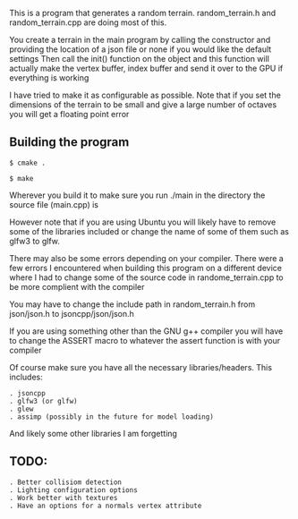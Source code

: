 This is a program that generates a random terrain. random_terrain.h and random_terrain.cpp are doing most of this.

You create a terrain in the main program by calling the constructor and providing the location of a json file or none if you would like the default settings
Then call the init() function on the object and this function will actually make the vertex buffer, index buffer and send it over to the GPU if everything is working

I have tried to make it as configurable as possible. Note that if you set the dimensions of the terrain to be small and give a large number of octaves you will get a floating point error


## Building the program

```
$ cmake .

$ make
```
Wherever you build it to make sure you run ./main in the directory the source file (main.cpp) is

However note that if you are using Ubuntu you will likely have to remove some of the libraries included or change the name of some of them such as glfw3 to glfw.

There may also be some errors depending on your compiler. There were a few errors I encountered when building this program on a different device where I had to change some of the source code in randome_terrain.cpp to be more complient with the compiler

You may have to change the include path in random_terrain.h from json/json.h to jsoncpp/json/json.h

If you are using something other than the GNU g++ compiler you will have to change the ASSERT macro to whatever the assert function is with your compiler 


Of course make sure you have all the necessary libraries/headers.
This includes:


    . jsoncpp
    . glfw3 (or glfw)
    . glew
    . assimp (possibly in the future for model loading)

And likely some other libraries I am forgetting

## TODO:
    . Better collisiom detection
    . Lighting configuration options
    . Work better with textures
    . Have an options for a normals vertex attribute
